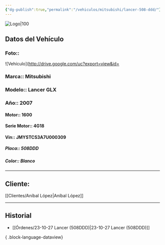 ```yaml
---
{"dg-publish":true,"permalink":"/vehiculos/mitsubishi/lancer-508-ddd/"}
---
```


![Logo|100](http://drive.google.com/uc?export=view&id=137fl3TIZ0-PU8b-Pt0bsjclwHub_u78G)

## Datos del Vehículo 
### Foto:: 
![Vehículo](http://drive.google.com/uc?export=view&id=

### Marca:: Mitsubishi 
### Modelo:: Lancer GLX
### Año:: 2007
#### Motor:: 1600
#### Serie Motor:: 4G18
#### Vin:: JMYSTCS3A7U000309
##### Placa:: 508DDD
##### Color:: Blanco 
---

## Cliente:

[[Clientes/Aníbal López\|Aníbal López]]

---

## Historial

- [[Órdenes/23-10-27 Lancer (508DDD)\|23-10-27 Lancer (508DDD)]]

{ .block-language-dataview} 